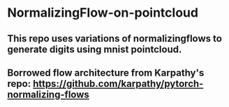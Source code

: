 # NormalizingFlow-on-pointcloud

## This repo uses variations of normalizingflows to generate digits using mnist pointcloud. 
## Borrowed flow architecture from Karpathy's repo: https://github.com/karpathy/pytorch-normalizing-flows
